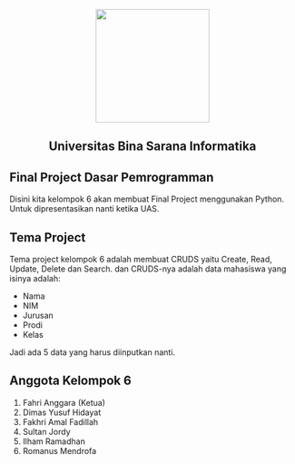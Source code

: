 <p align="center"><a href="https://bsi.ac.id" target="_blank"><img src="https://pbs.twimg.com/media/DpNiWO7UcAUQKEq.png" width="200"></a></p>
<h2 align="center">Universitas Bina Sarana Informatika</h2>

## Final Project Dasar Pemrogramman
Disini kita kelompok 6 akan membuat Final Project menggunakan Python. Untuk dipresentasikan nanti ketika UAS.

## Tema Project
Tema project kelompok 6 adalah membuat CRUDS yaitu Create, Read, Update, Delete dan Search. dan CRUDS-nya adalah data mahasiswa yang isinya adalah:
- Nama
- NIM
- Jurusan
- Prodi
- Kelas

Jadi ada 5 data yang harus diinputkan nanti.

## Anggota Kelompok 6
1. Fahri Anggara (Ketua)
2. Dimas Yusuf Hidayat
3. Fakhri Amal Fadillah
4. Sultan Jordy
5. Ilham Ramadhan
6. Romanus Mendrofa